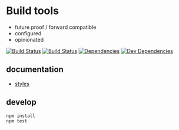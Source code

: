 # Build tools

- future proof / forward compatible
- configured
- opinionated

[![Build Status](https://img.shields.io/travis/thisconnect/tools/master.svg?style=flat-square&maxAge=1800)](https://travis-ci.org/thisconnect/tools)
[![Build Status](https://img.shields.io/appveyor/ci/thisconnect/tools/master.svg?style=flat-square&maxAge=1800)](https://ci.appveyor.com/project/thisconnect/tools)
[![Dependencies](https://img.shields.io/david/thisconnect/tools.svg?style=flat-square&maxAge=1800)](https://david-dm.org/thisconnect/tools)
[![Dev Dependencies](https://img.shields.io/david/dev/thisconnect/tools.svg?style=flat-square&maxAge=1800)](https://david-dm.org/thisconnect/tools?type=dev)

## documentation

- [styles](https://github.com/thisconnect/tools/tree/master/styles)


## develop

```
npm install
npm test
```
